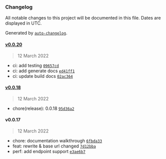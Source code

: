 ### Changelog

All notable changes to this project will be documented in this file. Dates are displayed in UTC.

Generated by [`auto-changelog`](https://github.com/CookPete/auto-changelog).

#### [v0.0.20](https://github.com/sinkaroid/cabul/compare/v0.0.18...v0.0.20)

> 12 March 2022

- ci: add testing [`09657cd`](https://github.com/sinkaroid/cabul/commit/09657cd5591d112b8411898ef465c546ad9ef262)
- ci: add generate docs [`ed41ff1`](https://github.com/sinkaroid/cabul/commit/ed41ff1d5b55d4247f71d5ee6adc099abb86f92f)
- ci: update build docs [`02ac364`](https://github.com/sinkaroid/cabul/commit/02ac3643b644b4ed2b2fa655349ee815da355b14)

#### [v0.0.18](https://github.com/sinkaroid/cabul/compare/v0.0.17...v0.0.18)

> 12 March 2022

- chore(release): 0.0.18 [`95d36a2`](https://github.com/sinkaroid/cabul/commit/95d36a21d15707b6aa8db888a239c3221944157b)

#### v0.0.17

> 12 March 2022

- chore: documentation walkthrough [`6fbda33`](https://github.com/sinkaroid/cabul/commit/6fbda332c5f1b62d6813e101d67d1a8c8998c22c)
- feat: rewrite & base url changed [`7d12bba`](https://github.com/sinkaroid/cabul/commit/7d12bba515f6e6c183a51f4d1a3152e59a9acfcd)
- perf: add endpoint support [`e3ae6b7`](https://github.com/sinkaroid/cabul/commit/e3ae6b70b1d09197e5d5d8feb00f23cadf2c0a38)
